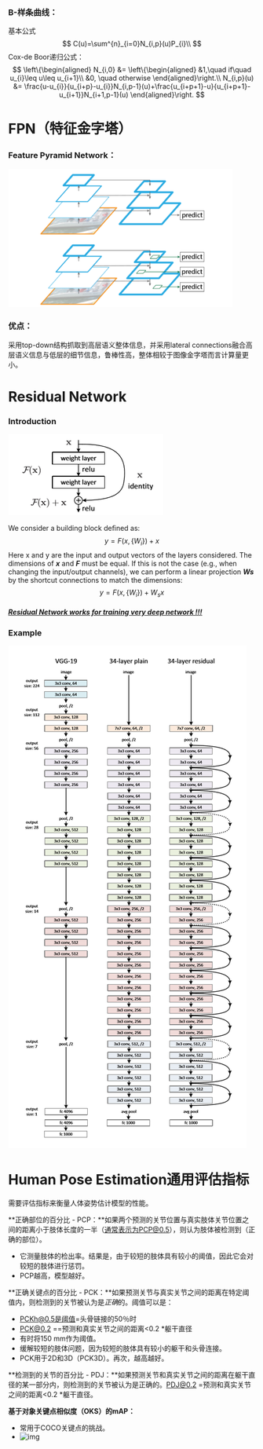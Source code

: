 ### B-样条曲线：

基本公式
$$
C(u)=\sum^{n}_{i=0}N_{i,p}(u)P_{i}\\
$$
Cox-de Boor递归公式：
$$
\left\{\begin{aligned}
N_{i,0} &= 
\left\{\begin{aligned}
&1,\quad if\quad u_{i}\leq u\leq u_{i+1}\\
&0, \quad otherwise
\end{aligned}\right.\\
N_{i,p}(u) &= \frac{u-u_{i}}{u_{i+p}-u_{i}}N_{i,p-1}(u)+\frac{u_{i+p+1}-u}{u_{i+p+1}-u_{i+1}}N_{i+1,p-1}(u)
\end{aligned}\right.
$$


# FPN（特征金字塔）

### Feature Pyramid Network：

<img src=".\img\FPN.png" alt="FPN" style="zoom:80%;" />

### 优点：

采用top-down结构抓取到高层语义整体信息，并采用lateral connections融合高层语义信息与低层的细节信息，鲁棒性高，整体相较于图像金字塔而言计算量更小。

# Residual Network

### Introduction

![residual_block](.\img\residual_block.png)

We consider a building block deﬁned as: 
$$
y=F(x,\{W_{i}\})+x
$$
Here x and y are the input and output vectors of the layers considered. The dimensions of ***x*** and ***F*** must be equal. If this is not the case (e.g., when changing the input/output channels), we can perform a linear projection ***Ws*** by the shortcut connections to match the dimensions: 
$$
y=F(x, \{W_{i}\})+W_{s}x
$$

##### <u>Residual Network works for training very deep network !!!</u>

### Example

![residual_example](.\img\residual_example.png)

# **Human Pose Estimation通用评估指标**

需要评估指标来衡量人体姿势估计模型的性能。

**正确部位的百分比 - PCP：**如果两个预测的关节位置与真实肢体关节位置之间的距离小于肢体长度的一半（通常表示为PCP@0.5），则认为肢体被检测到（正确的部位）。

- 它测量肢体的检出率。结果是，由于较短的肢体具有较小的阈值，因此它会对较短的肢体进行惩罚。
- PCP越高，模型越好。

**正确关键点的百分比 - PCK：**如果预测关节与真实关节之间的距离在特定阈值内，则检测到的关节被认为是*正确*的。阈值可以是：

- PCKh@0.5是阈值=头骨链接的50％时
- PCK@0.2 ==预测和真实关节之间的距离<0.2 *躯干直径
- 有时将150 mm作为阈值。
- 缓解较短的肢体问题，因为较短的肢体具有较小的躯干和头骨连接。
- PCK用于2D和3D（PCK3D）。再次，越高越好。

**检测到的关节的百分比 - PDJ：**如果预测关节和真实关节之间的距离在躯干直径的某一部分内，则检测到的关节被认为是正确的。PDJ@0.2 =预测和真实关节之间的距离<0.2 *躯干直径。

**基于对象关键点相似度（OKS）的mAP：**

- 常用于COCO关键点的挑战。
- ![img](C:\Users\刘晟\Desktop\randbook\img\OKS.png)
